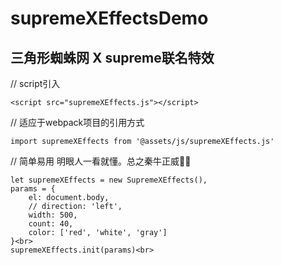 # supremeXEffectsDemo

## 三角形蜘蛛网 X supreme联名特效

// script引入
```
<script src="supremeXEffects.js"></script>
```

// 适应于webpack项目的引用方式
```
import supremeXEffects from '@assets/js/supremeXEffects.js'
```

// 简单易用 明眼人一看就懂。总之秦牛正威🐂🍺
```
let supremeXEffects = new SupremeXEffects(),
params = {
    el: document.body,
    // direction: 'left',
    width: 500,
    count: 40,
    color: ['red', 'white', 'gray']
}<br>
supremeXEffects.init(params)<br>
```